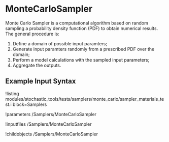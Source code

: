 # MonteCarloSampler

Monte Carlo Sampler is a computational algorithm based on random sampling a probability density function (PDF)
to obtain numerical results. The general procedure is:

1. Define a domain of possible input paramters;
2. Generate input paramters randomly from a prescribed PDF over the domain;
3. Perform a model calculations with the sampled input parameters;
4. Aggregate the outputs.

## Example Input Syntax
!listing modules/stochastic_tools/tests/samplers/monte_carlo/sampler_materials_test.i block=Samplers

!parameters /Samplers/MonteCarloSampler

!inputfiles /Samplers/MonteCarloSampler

!childobjects /Samplers/MonteCarloSampler
